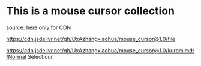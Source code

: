 # This is a mouse cursor collection
source: [here](http://www.rw-designer.com/)
only for CDN

https://cdn.jsdelivr.net/gh/UxAzhangxiaohua/mouse_cursor@1.0/file

https://cdn.jsdelivr.net/gh/UxAzhangxiaohua/mouse_cursor@1.0/kuromimdr/Normal Select.cur

